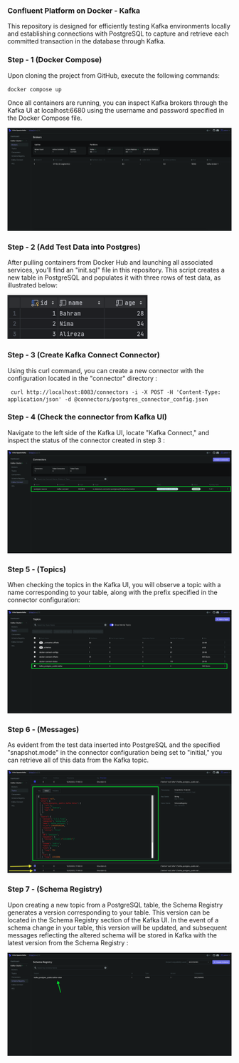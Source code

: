 ### Confluent Platform on Docker - Kafka

This repository is designed for efficiently testing Kafka environments locally and establishing connections with PostgreSQL to capture and retrieve each committed transaction in the database through Kafka.

### Step - 1 (Docker Compose)

Upon cloning the project from GitHub, execute the following commands:

````
docker compose up
````

Once all containers are running, you can inspect Kafka brokers through the Kafka UI at localhost:6680 using the username and password specified in the Docker Compose file.

![](https://github.com/BahramJannesar/kafka-infra-docker-compose/blob/main/image/Kafka%20Broker.png)


### Step - 2 (Add Test Data into Postgres)

After pulling containers from Docker Hub and launching all associated services, you'll find an "init.sql" file in this repository. This script creates a new table in PostgreSQL and populates it with three rows of test data, as illustrated below:

![](https://github.com/BahramJannesar/kafka-infra-docker-compose/blob/main/image/Postgres%20Table.png)

### Step - 3  (Create Kafka Connect Connector)

Using this curl command, you can create a new connector with the configuration located in the "connector" directory : 

````
 curl http://localhost:8083/connectors -i -X POST -H 'Content-Type: application/json' -d @connectors/postgres_connector_config.json
````

### Step - 4 (Check the connector from Kafka UI)

Navigate to the left side of the Kafka UI, locate "Kafka Connect," and inspect the status of the connector created in step 3 : 

![](https://github.com/BahramJannesar/kafka-infra-docker-compose/blob/main/image/connector.png)

### Step 5 - (Topics)

When checking the topics in the Kafka UI, you will observe a topic with a name corresponding to your table, along with the prefix specified in the connector configuration:

![](https://github.com/BahramJannesar/kafka-infra-docker-compose/blob/main/image/Kafka%20Topic.png)

### Step 6 - (Messages)

As evident from the test data inserted into PostgreSQL and the specified "snapshot.mode" in the connector configuration being set to "initial," you can retrieve all of this data from the Kafka topic.

![](https://github.com/BahramJannesar/kafka-infra-docker-compose/blob/main/image/Kafka%20Message.png)

### Step 7 - (Schema Registry)

Upon creating a new topic from a PostgreSQL table, the Schema Registry generates a version corresponding to your table. This version can be located in the Schema Registry section of the Kafka UI. In the event of a schema change in your table, this version will be updated, and subsequent messages reflecting the altered schema will be stored in Kafka with the latest version from the Schema Registry :

![](https://github.com/BahramJannesar/kafka-infra-docker-compose/blob/main/image/Schema%20Registry.png)
